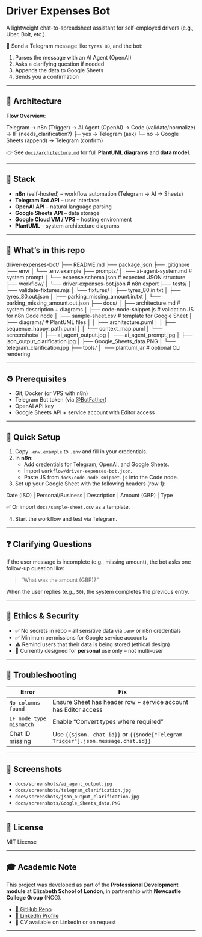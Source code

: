 # Driver Expenses Bot

A lightweight chat-to-spreadsheet assistant for self-employed drivers (e.g., Uber, Bolt, etc.).

💬 Send a Telegram message like `tyres 80`, and the bot:

1. Parses the message with an AI Agent (OpenAI)
2. Asks a clarifying question if needed
3. Appends the data to Google Sheets
4. Sends you a confirmation

---

## 🧠 Architecture

**Flow Overview**:

Telegram → n8n (Trigger) → AI Agent (OpenAI) → Code (validate/normalize)
→ IF (needs_clarification?) ├─ yes → Telegram (ask)
└─ no → Google Sheets (append) → Telegram (confirm)


👉 See [`docs/architecture.md`](docs/architecture.md) for full **PlantUML diagrams** and **data model**.

---

## 🧰 Stack

- **n8n** (self-hosted) – workflow automation (Telegram → AI → Sheets)
- **Telegram Bot API** – user interface
- **OpenAI API** – natural language parsing
- **Google Sheets API** – data storage
- **Google Cloud VM / VPS** – hosting environment
- **PlantUML** – system architecture diagrams

---

## 📁 What’s in this repo

driver-expenses-bot/
├── README.md
├── package.json
├── .gitignore
├── env/
│ └── .env.example
├── prompts/
│ ├── ai-agent-system.md # system prompt
│ └── expense.schema.json # expected JSON structure
├── workflow/
│ └── driver-expenses-bot.json # n8n export
├── tests/
│ ├── validate-fixtures.mjs
│ └── fixtures/
│ ├── tyres_80.in.txt
│ ├── tyres_80.out.json
│ ├── parking_missing_amount.in.txt
│ └── parking_missing_amount.out.json
├── docs/
│ ├── architecture.md # system description + diagrams
│ ├── code-node-snippet.js # validation JS for n8n Code node
│ ├── sample-sheet.csv # template for Google Sheet
│ ├── diagrams/ # PlantUML files
│ │ ├── architecture.puml
│ │ ├── sequence_happy_path.puml
│ │ └── context_map.puml
│ └── screenshots/
│ ├── ai_agent_output.jpg
│ ├── ai_agent_prompt.jpg
│ ├── json_output_clarification.jpg
│ ├── Google_Sheets_data.PNG
│ └── telegram_clarification.jpg
├── tools/
│ └── plantuml.jar # optional CLI rendering


---

## ⚙️ Prerequisites

- Git, Docker (or VPS with n8n)
- Telegram Bot token (via [@BotFather](https://t.me/BotFather))
- OpenAI API key
- Google Sheets API + service account with Editor access

---

## 🚀 Quick Setup

1. Copy `.env.example` to `.env` and fill in your credentials.
2. In **n8n**:
   - Add credentials for Telegram, OpenAI, and Google Sheets.
   - Import `workflow/driver-expenses-bot.json`.
   - Paste JS from `docs/code-node-snippet.js` into the Code node.
3. Set up your Google Sheet with the following headers (row 1):

Date (ISO) | Personal/Business | Description | Amount (GBP) | Type


✅ Or import `docs/sample-sheet.csv` as a template.

4. Start the workflow and test via Telegram.

---

## ❓ Clarifying Questions

If the user message is incomplete (e.g., missing amount), the bot asks one follow-up question like:

> “What was the amount (GBP)?”

When the user replies (e.g., `50`), the system completes the previous entry.

---

## 🔐 Ethics & Security

- ✅ No secrets in repo – all sensitive data via `.env` or n8n credentials
- ✅ Minimum permissions for Google service accounts
- ⚠️ Remind users that their data is being stored (ethical design)
- 🛑 Currently designed for **personal** use only – not multi-user

---

## 🧪 Troubleshooting

| Error | Fix |
|------|-----|
| `No columns found` | Ensure Sheet has header row + service account has Editor access |
| `IF node type mismatch` | Enable “Convert types where required” |
| Chat ID missing | Use `{{$json._chat_id}}` or `{{$node["Telegram Trigger"].json.message.chat.id}}` |

---

## 📸 Screenshots

- `docs/screenshots/ai_agent_output.jpg`
- `docs/screenshots/telegram_clarification.jpg`
- `docs/screenshots/json_output_clarification.jpg`
- `docs/screenshots/Google_Sheets_data.PNG`

---

## 📄 License

MIT License

---

## 🎓 Academic Note

This project was developed as part of the **Professional Development module** at **Elizabeth School of London**, in partnership with **Newcastle College Group** (NCG).

- [🔗 GitHub Repo](https://github.com/NicSterian/driver-expenses-bot)
- [🔗 LinkedIn Profile](https://www.linkedin.com/in/your-link-here)
- 📎 CV available on LinkedIn or on request

---
